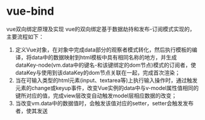 # vue-bind
vue双向绑定原理及实现
vue的双向绑定基于数据劫持和发布-订阅模式实现的，主要流程如下：
1. 定义Vue对象，在对象中完成data部分的观察者模式转化，然后执行模板的编译，将data中的数据映射到html模板中具有相同名称的地方，并生成dataKey-node(vm.data中的键名-和该键绑定的dom节点)模式的订阅者，使dataKey与使用到该dataKey的dom节点关联在一起，完成首次渲染；
2. 当在可输入类型的html元素(input、textarea等)上执行输入操作时，通过触发元素的change或keyup事件，改变Vue实例的data中与v-model属性值相同的键所对应的值，完成view层改变自动触发model层相应数据的改变；
3. 当改变vm.data中的数据值时，会触发该值对应的setter，setter会触发发布者，使其发送
